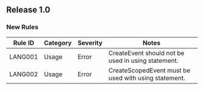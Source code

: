 ## Release 1.0

### New Rules

| Rule ID | Category | Severity | Notes                                            |
|---------|---------|----------|--------------------------------------------------|
| LANG001 | Usage   | Error    | CreateEvent should not be used in using statement.  |
| LANG002 | Usage   | Error    | CreateScopedEvent must be used with using statement. |